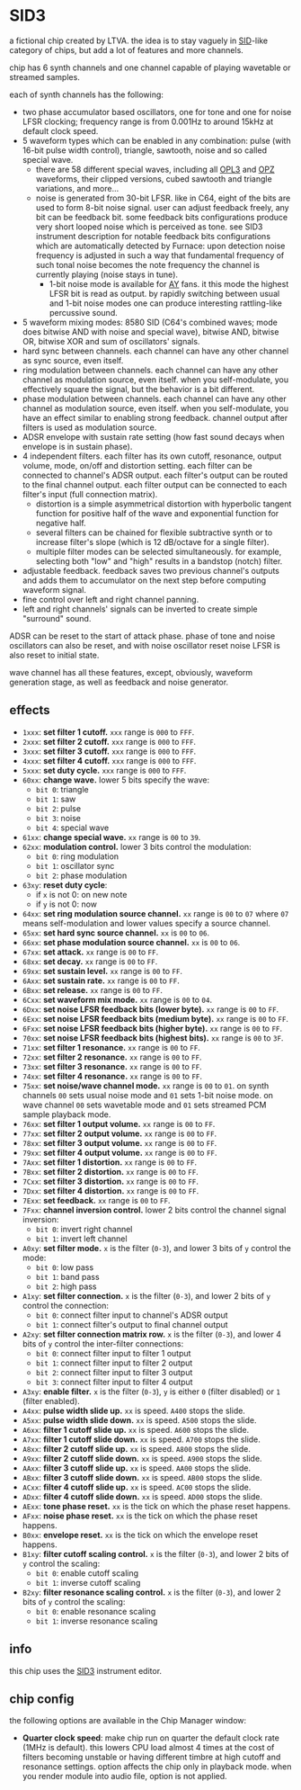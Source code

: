 # SID3

a fictional chip created by LTVA. the idea is to stay vaguely in [SID](c64.md)-like category of chips, but add a lot of features and more channels.

chip has 6 synth channels and one channel capable of playing wavetable or streamed samples.

each of synth channels has the following:

- two phase accumulator based oscillators, one for tone and one for noise LFSR clocking; frequency range is from 0.001Hz to around 15kHz at default clock speed.
- 5 waveform types which can be enabled in any combination: pulse (with 16-bit pulse width control), triangle, sawtooth, noise and so called special wave.
  - there are 58 different special waves, including all [OPL3](opl.md) and [OPZ](opz.md) waveforms, their clipped versions, cubed sawtooth and triangle variations, and more...
  - noise is generated from 30-bit LFSR. like in C64, eight of the bits are used to form 8-bit noise signal. user can adjust feedback freely, any bit can be feedback bit. some feedback bits configurations produce very short looped noise which is perceived as tone. see SID3 instrument description for notable feedback bits configurations which are automatically detected by Furnace: upon detection noise frequency is adjusted in such a way that fundamental frequency of such tonal noise becomes the note frequency the channel is currently playing (noise stays in tune).
    - 1-bit noise mode is available for [AY](ay8910.md) fans. it this mode the highest LFSR bit is read as output. by rapidly switching between usual and 1-bit noise modes one can produce interesting rattling-like percussive sound.
- 5 waveform mixing modes: 8580 SID (C64's combined waves; mode does bitwise AND with noise and special wave), bitwise AND, bitwise OR, bitwise XOR and sum of oscillators' signals.
- hard sync between channels. each channel can have any other channel as sync source, even itself.
- ring modulation between channels. each channel can have any other channel as modulation source, even itself. when you self-modulate, you effectively square the signal, but the behavior is a bit different.
- phase modulation between channels. each channel can have any other channel as modulation source, even itself. when you self-modulate, you have an effect similar to enabling strong feedback. channel output after filters is used as modulation source.
- ADSR envelope with sustain rate setting (how fast sound decays when envelope is in sustain phase).
- 4 independent filters. each filter has its own cutoff, resonance, output volume, mode, on/off and distortion setting. each filter can be connected to channel's ADSR output. each filter's output can be routed to the final channel output. each filter output can be connected to each filter's input (full connection matrix).
  - distortion is a simple asymmetrical distortion with hyperbolic tangent function for positive half of the wave and exponential function for negative half.
  - several filters can be chained for flexible subtractive synth or to increase filter's slope (which is 12 dB/octave for a single filter).
  - multiple filter modes can be selected simultaneously. for example, selecting both "low" and "high" results in a bandstop (notch) filter.
- adjustable feedback. feedback saves two previous channel's outputs and adds them to accumulator on the next step before computing waveform signal.
- fine control over left and right channel panning.
- left and right channels' signals can be inverted to create simple "surround" sound.

ADSR can be reset to the start of attack phase. phase of tone and noise oscillators can also be reset, and with noise oscillator reset noise LFSR is also reset to initial state.

wave channel has all these features, except, obviously, waveform generation stage, as well as feedback and noise generator.

## effects

- `1xxx`: **set filter 1 cutoff.** `xxx` range is `000` to `FFF`.
- `2xxx`: **set filter 2 cutoff.** `xxx` range is `000` to `FFF`.
- `3xxx`: **set filter 3 cutoff.** `xxx` range is `000` to `FFF`.
- `4xxx`: **set filter 4 cutoff.** `xxx` range is `000` to `FFF`.
- `5xxx`: **set duty cycle.** `xxx` range is `000` to `FFF`.
- `60xx`: **change wave.** lower 5 bits specify the wave:
  - `bit 0`: triangle
  - `bit 1`: saw
  - `bit 2`: pulse
  - `bit 3`: noise
  - `bit 4`: special wave
- `61xx`: **change special wave.** `xx` range is `00` to `39`.
- `62xx`: **modulation control.** lower 3 bits control the modulation:
  - `bit 0`: ring modulation
  - `bit 1`: oscillator sync
  - `bit 2`: phase modulation
- `63xy`: **reset duty cycle**:
  - if `x` is not 0: on new note
  - if `y` is not 0: now
- `64xx`: **set ring modulation source channel.** `xx` range is `00` to `07` where `07` means self-modulation and lower values specify a source channel.
- `65xx`: **set hard sync source channel.** `xx` is `00` to `06`.
- `66xx`: **set phase modulation source channel.** `xx` is `00` to `06`.
- `67xx`: **set attack.** `xx` range is `00` to `FF`.
- `68xx`: **set decay.** `xx` range is `00` to `FF`.
- `69xx`: **set sustain level.** `xx` range is `00` to `FF`.
- `6Axx`: **set sustain rate.** `xx` range is `00` to `FF`.
- `6Bxx`: **set release.** `xx` range is `00` to `FF`.
- `6Cxx`: **set waveform mix mode.** `xx` range is `00` to `04`.
- `6Dxx`: **set noise LFSR feedback bits (lower byte).** `xx` range is `00` to `FF`.
- `6Exx`: **set noise LFSR feedback bits (medium byte).** `xx` range is `00` to `FF`.
- `6Fxx`: **set noise LFSR feedback bits (higher byte).** `xx` range is `00` to `FF`.
- `70xx`: **set noise LFSR feedback bits (highest bits).** `xx` range is `00` to `3F`.
- `71xx`: **set filter 1 resonance.** `xx` range is `00` to `FF`.
- `72xx`: **set filter 2 resonance.** `xx` range is `00` to `FF`.
- `73xx`: **set filter 3 resonance.** `xx` range is `00` to `FF`.
- `74xx`: **set filter 4 resonance.** `xx` range is `00` to `FF`.
- `75xx`: **set noise/wave channel mode.** `xx` range is `00` to `01`. on synth channels `00` sets usual noise mode and `01` sets 1-bit noise mode. on wave channel `00` sets wavetable mode and `01` sets streamed PCM sample playback mode.
- `76xx`: **set filter 1 output volume.** `xx` range is `00` to `FF`.
- `77xx`: **set filter 2 output volume.** `xx` range is `00` to `FF`.
- `78xx`: **set filter 3 output volume.** `xx` range is `00` to `FF`.
- `79xx`: **set filter 4 output volume.** `xx` range is `00` to `FF`.
- `7Axx`: **set filter 1 distortion.** `xx` range is `00` to `FF`.
- `7Bxx`: **set filter 2 distortion.** `xx` range is `00` to `FF`.
- `7Cxx`: **set filter 3 distortion.** `xx` range is `00` to `FF`.
- `7Dxx`: **set filter 4 distortion.** `xx` range is `00` to `FF`.
- `7Exx`: **set feedback.** `xx` range is `00` to `FF`.
- `7Fxx`: **channel inversion control.** lower 2 bits control the channel signal inversion:
  - `bit 0`: invert right channel
  - `bit 1`: invert left channel
- `A0xy`: **set filter mode.** `x` is the filter (`0-3`), and lower 3 bits of `y` control the mode:
  - `bit 0`: low pass
  - `bit 1`: band pass
  - `bit 2`: high pass
- `A1xy`: **set filter connection.** `x` is the filter (`0-3`), and lower 2 bits of `y` control the connection:
  - `bit 0`: connect filter input to channel's ADSR output
  - `bit 1`: connect filter's output to final channel output
- `A2xy`: **set filter connection matrix row.** `x` is the filter (`0-3`), and lower 4 bits of `y` control the inter-filter connections:
  - `bit 0`: connect filter input to filter 1 output
  - `bit 1`: connect filter input to filter 2 output
  - `bit 2`: connect filter input to filter 3 output
  - `bit 3`: connect filter input to filter 4 output
- `A3xy`: **enable filter.** `x` is the filter (`0-3`), `y` is either `0` (filter disabled) or `1` (filter enabled).
- `A4xx`: **pulse width slide up.** `xx` is speed. `A400` stops the slide.
- `A5xx`: **pulse width slide down.** `xx` is speed. `A500` stops the slide.
- `A6xx`: **filter 1 cutoff slide up.** `xx` is speed. `A600` stops the slide.
- `A7xx`: **filter 1 cutoff slide down.** `xx` is speed. `A700` stops the slide.
- `A8xx`: **filter 2 cutoff slide up.** `xx` is speed. `A800` stops the slide.
- `A9xx`: **filter 2 cutoff slide down.** `xx` is speed. `A900` stops the slide.
- `AAxx`: **filter 3 cutoff slide up.** `xx` is speed. `AA00` stops the slide.
- `ABxx`: **filter 3 cutoff slide down.** `xx` is speed. `AB00` stops the slide.
- `ACxx`: **filter 4 cutoff slide up.** `xx` is speed. `AC00` stops the slide.
- `ADxx`: **filter 4 cutoff slide down.** `xx` is speed. `AD00` stops the slide.
- `AExx`: **tone phase reset.** `xx` is the tick on which the phase reset happens.
- `AFxx`: **noise phase reset.** `xx` is the tick on which the phase reset happens.
- `B0xx`: **envelope reset.** `xx` is the tick on which the envelope reset happens.
- `B1xy`: **filter cutoff scaling control.** `x` is the filter (`0-3`), and lower 2 bits of `y` control the scaling:
  - `bit 0`: enable cutoff scaling
  - `bit 1`: inverse cutoff scaling
- `B2xy`: **filter resonance scaling control.** `x` is the filter (`0-3`), and lower 2 bits of `y` control the scaling:
  - `bit 0`: enable resonance scaling
  - `bit 1`: inverse resonance scaling

## info

this chip uses the [SID3](../4-instrument/sid3.md) instrument editor.

## chip config

the following options are available in the Chip Manager window:

- **Quarter clock speed**: make chip run on quarter the default clock rate (1MHz is default). this lowers CPU load almost 4 times at the cost of filters becoming unstable or having different timbre at high cutoff and resonance settings. option affects the chip only in playback mode. when you render module into audio file, option is not applied.
